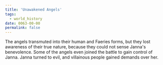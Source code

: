 ```yaml
---
title: 'Unawakened Angels'
tags:
  - world_history
date: 0063-00-00
permalink: false
---
```

The angels transmuted into their human and Faeries forms, but they lost awareness of their true nature, because they could not sense Janna's benevolence. Some of the angels even joined the battle to gain control of Janna. Janna turned to evil, and villainous people gained demands over her.